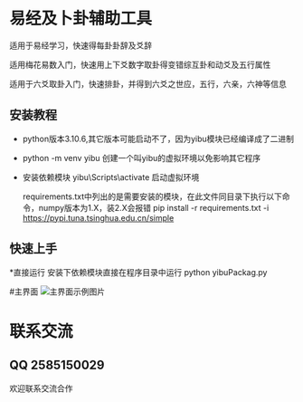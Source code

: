 # 易经及卜卦辅助工具
适用于易经学习，快速得每卦卦辞及爻辞

适用梅花易数入门，快速用上下爻数字取卦得变错综互卦和动爻及五行属性

适用于六爻取卦入门，快速排卦，并得到六爻之世应，五行，六亲，六神等信息


## 安装教程

* python版本3.10.6,其它版本可能启动不了，因为yibu模块已经编译成了二进制
* python -m venv yibu 创建一个叫yibu的虚拟环境以免影响其它程序

* 安装依赖模块
  yibu\Scripts\activate 启动虚拟环境
  
  requirements.txt中列出的是需要安装的模块，在此文件同目录下执行以下命令，numpy版本为1.X，装2.X会报错
  pip install -r requirements.txt -i https://pypi.tuna.tsinghua.edu.cn/simple

## 快速上手

*直接运行
  安装下依赖模块直接在程序目录中运行
  python yibuPackag.py

#主界面
![主界面示例图片](./res/appUI.png)

# 联系交流
## QQ 2585150029
欢迎联系交流合作






